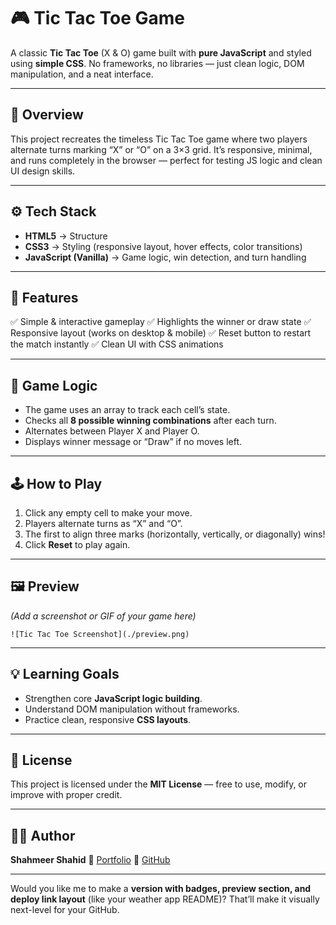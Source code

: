 # 🎮 Tic Tac Toe Game

A classic **Tic Tac Toe** (X & O) game built with **pure JavaScript** and styled using **simple CSS**.
No frameworks, no libraries — just clean logic, DOM manipulation, and a neat interface.

---

## 🧠 Overview

This project recreates the timeless Tic Tac Toe game where two players alternate turns marking “X” or “O” on a 3×3 grid.
It’s responsive, minimal, and runs completely in the browser — perfect for testing JS logic and clean UI design skills.

---

## ⚙️ Tech Stack

* **HTML5** → Structure
* **CSS3** → Styling (responsive layout, hover effects, color transitions)
* **JavaScript (Vanilla)** → Game logic, win detection, and turn handling

---

## 🚀 Features

✅ Simple & interactive gameplay
✅ Highlights the winner or draw state
✅ Responsive layout (works on desktop & mobile)
✅ Reset button to restart the match instantly
✅ Clean UI with CSS animations

---

## 🧩 Game Logic

* The game uses an array to track each cell’s state.
* Checks all **8 possible winning combinations** after each turn.
* Alternates between Player X and Player O.
* Displays winner message or “Draw” if no moves left.

---

## 🕹️ How to Play

1. Click any empty cell to make your move.
2. Players alternate turns as “X” and “O”.
3. The first to align three marks (horizontally, vertically, or diagonally) wins!
4. Click **Reset** to play again.

---

## 🖼️ Preview

*(Add a screenshot or GIF of your game here)*

```
![Tic Tac Toe Screenshot](./preview.png)
```

---

## 💡 Learning Goals

* Strengthen core **JavaScript logic building**.
* Understand DOM manipulation without frameworks.
* Practice clean, responsive **CSS layouts**.

---

## 📄 License

This project is licensed under the **MIT License** — free to use, modify, or improve with proper credit.

---

## 👨‍💻 Author

**Shahmeer Shahid**
💼 [Portfolio](https://shahmeershahid.vercel.app)
🐙 [GitHub](https://github.com/shahmeerhere)

---

Would you like me to make a **version with badges, preview section, and deploy link layout** (like your weather app README)? That’ll make it visually next-level for your GitHub.
